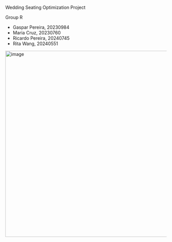 Wedding Seating Optimization Project 

Group R
- Gaspar Pereira, 20230984
- Maria Cruz, 20230760
- Ricardo Pereira, 20240745
- Rita Wang, 20240551

<img width="1024" height="581" alt="image" src="https://github.com/user-attachments/assets/ea7ce399-8c1f-43c7-af6c-9acf23e48ca0" />
